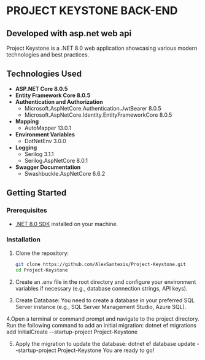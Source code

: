 # PROJECT KEYSTONE BACK-END 
## Developed with asp.net web api 
Project Keystone is a .NET 8.0 web application showcasing various modern technologies and best practices.

## Technologies Used

- **ASP.NET Core 8.0.5**
- **Entity Framework Core 8.0.5**
- **Authentication and Authorization**
  - Microsoft.AspNetCore.Authentication.JwtBearer 8.0.5
  - Microsoft.AspNetCore.Identity.EntityFrameworkCore 8.0.5
- **Mapping**
  - AutoMapper 13.0.1
- **Environment Variables**
  - DotNetEnv 3.0.0
- **Logging**
  - Serilog 3.1.1
  - Serilog.AspNetCore 8.0.1
- **Swagger Documentation**
  - Swashbuckle.AspNetCore 6.6.2


## Getting Started

### Prerequisites

- [.NET 8.0 SDK](https://dotnet.microsoft.com/download/dotnet/8.0) installed on your machine.

### Installation

1. Clone the repository:
   ```bash
   git clone https://github.com/AlexSantexis/Project-Keystone.git
   cd Project-Keystone

2. Create an .env file in the root directory and configure your environment variables if necessary (e.g., database connection strings, API keys).

3. Create Database:
You need to create a database in your preferred SQL Server instance (e.g., SQL Server Management Studio, Azure SQL).

4.Open a terminal or command prompt and navigate to the project directory.
Run the following command to add an initial migration: dotnet ef migrations add InitialCreate --startup-project Project-Keystone

5. Apply the migration to update the database: dotnet ef database update --startup-project Project-Keystone
You are ready to go!




